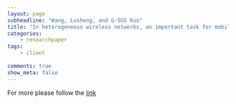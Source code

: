 ```yaml
---
layout: page
subheadline: "Wang, Lusheng, and G-SGS Kuo"
title: "In heterogeneous wireless networks, an important task for mobile terminals is to select the best network for various communications at any time anywhere, usually called network selection. In recent years, this topic has been widely studied by using various mathematical theories. The employed theory decides the objective of optimization, complexity and performance, so it is a must to understand the potential mathematical theories and choose the appropriate one for obtaining the best result. Therefore, this paper systematically studies the most important mathematical theories used for modeling the network selection problem in the literature. With a carefully designed unified scenario, we compare the schemes of various mathematical theories and discuss the ways to benefit from combining multiple of them together. Furthermore, an integrated scheme using multiple attribute decision making as the core of the selection procedure is proposed."
categories:
    - researchpaper  
tags:
    - client
      
comments: true
show_meta: false
---
```



For more please follow the [link](http://ieeexplore.ieee.org/xpls/abs_all.jsp?arnumber=6141834)